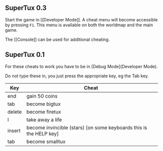 SuperTux 0.3
------------

Start the game in [[Developer Mode]]. A cheat menu will become accessible by
pressing `F1`. This menu is available on both the worldmap and the main game.

The [[Console]] can be used for additional cheating.

SuperTux 0.1
------------

For these cheats to work you have to be in [Debug Mode](Developer Mode).

Do not type these in, you just press the appropriate key, eg the Tab key.

| Key    | Cheat                                                                |
|--------|----------------------------------------------------------------------|
| end    | gain 50 coins                                                        |
| tab    | become bigtux                                                        |
| delete | become firetux                                                       |
| l      | take away a life                                                     |
| insert | become invincible (stars) \[on some keyboards this is the HELP key\] |
| tab    | become smalltux                                                      |
